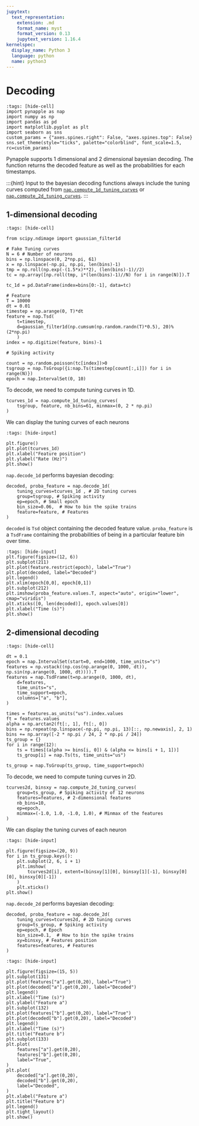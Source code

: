 ```yaml
---
jupytext:
  text_representation:
    extension: .md
    format_name: myst
    format_version: 0.13
    jupytext_version: 1.16.4
kernelspec:
  display_name: Python 3
  language: python
  name: python3
---
```


# Decoding

```{code-cell} ipython3
:tags: [hide-cell]
import pynapple as nap
import numpy as np
import pandas as pd
import matplotlib.pyplot as plt
import seaborn as sns
custom_params = {"axes.spines.right": False, "axes.spines.top": False}
sns.set_theme(style="ticks", palette="colorblind", font_scale=1.5, rc=custom_params)
```
Pynapple supports 1 dimensional and 2 dimensional bayesian decoding. The function returns the decoded feature as well as the probabilities for each timestamps. 


:::{hint}
Input to the bayesian decoding functions always include the tuning curves computed from [`nap.compute_1d_tuning_curves`](pynapple.process.tuning_curves.compute_1d_tuning_curves) or [`nap.compute_2d_tuning_curves`](pynapple.process.tuning_curves.compute_2d_tuning_curves).
:::

## 1-dimensional decoding

```{code-cell} ipython3
:tags: [hide-cell]

from scipy.ndimage import gaussian_filter1d

# Fake Tuning curves
N = 6 # Number of neurons
bins = np.linspace(0, 2*np.pi, 61)
x = np.linspace(-np.pi, np.pi, len(bins)-1)
tmp = np.roll(np.exp(-(1.5*x)**2), (len(bins)-1)//2)
tc = np.array([np.roll(tmp, i*(len(bins)-1)//N) for i in range(N)]).T

tc_1d = pd.DataFrame(index=bins[0:-1], data=tc)

# Feature
T = 10000
dt = 0.01
timestep = np.arange(0, T)*dt
feature = nap.Tsd(
    t=timestep,
    d=gaussian_filter1d(np.cumsum(np.random.randn(T)*0.5), 20)%(2*np.pi)
    )
index = np.digitize(feature, bins)-1

# Spiking activity

count = np.random.poisson(tc[index])>0
tsgroup = nap.TsGroup({i:nap.Ts(timestep[count[:,i]]) for i in range(N)})
epoch = nap.IntervalSet(0, 10)
```

To decode, we need to compute tuning curves in 1D.

```{code-cell} ipython3
tcurves_1d = nap.compute_1d_tuning_curves(
    tsgroup, feature, nb_bins=61, minmax=(0, 2 * np.pi)
)
```

We can display the tuning curves of each neurons

```{code-cell} 
:tags: [hide-input]

plt.figure()
plt.plot(tcurves_1d)
plt.xlabel("Feature position")
plt.ylabel("Rate (Hz)")
plt.show()
```

`nap.decode_1d` performs bayesian decoding:


```{code-cell} ipython3
decoded, proba_feature = nap.decode_1d(
    tuning_curves=tcurves_1d , # 2D tuning curves
    group=tsgroup, # Spiking activity
    ep=epoch, # Small epoch
    bin_size=0.06,  # How to bin the spike trains
    feature=feature, # Features
)
```

`decoded` is `Tsd` object containing the decoded feature value. `proba_feature` is a `TsdFrame` containing the probabilities of being in a particular feature bin over time.

```{code-cell} ipython3
:tags: [hide-input]
plt.figure(figsize=(12, 6))
plt.subplot(211)
plt.plot(feature.restrict(epoch), label="True")
plt.plot(decoded, label="Decoded")
plt.legend()
plt.xlim(epoch[0,0], epoch[0,1])
plt.subplot(212)
plt.imshow(proba_feature.values.T, aspect="auto", origin="lower", cmap="viridis")
plt.xticks([0, len(decoded)], epoch.values[0])
plt.xlabel("Time (s)")
plt.show()

```


## 2-dimensional decoding

```{code-cell} ipython3
:tags: [hide-cell]

dt = 0.1
epoch = nap.IntervalSet(start=0, end=1000, time_units="s")
features = np.vstack((np.cos(np.arange(0, 1000, dt)), np.sin(np.arange(0, 1000, dt)))).T
features = nap.TsdFrame(t=np.arange(0, 1000, dt),
    d=features,
    time_units="s",
    time_support=epoch,
    columns=["a", "b"],
)

times = features.as_units("us").index.values
ft = features.values
alpha = np.arctan2(ft[:, 1], ft[:, 0])
bins = np.repeat(np.linspace(-np.pi, np.pi, 13)[::, np.newaxis], 2, 1)
bins += np.array([-2 * np.pi / 24, 2 * np.pi / 24])
ts_group = {}
for i in range(12):
    ts = times[(alpha >= bins[i, 0]) & (alpha <= bins[i + 1, 1])]
    ts_group[i] = nap.Ts(ts, time_units="us")

ts_group = nap.TsGroup(ts_group, time_support=epoch)

```

To decode, we need to compute tuning curves in 2D.


```{code-cell} ipython3
tcurves2d, binsxy = nap.compute_2d_tuning_curves(
    group=ts_group, # Spiking activity of 12 neurons
    features=features, # 2-dimensional features
    nb_bins=10,
    ep=epoch,
    minmax=(-1.0, 1.0, -1.0, 1.0), # Minmax of the features
)
```

We can display the tuning curves of each neuron

```{code-cell} 
:tags: [hide-input]

plt.figure(figsize=(20, 9))
for i in ts_group.keys():
    plt.subplot(2, 6, i + 1)
    plt.imshow(
        tcurves2d[i], extent=(binsxy[1][0], binsxy[1][-1], binsxy[0][0], binsxy[0][-1])
    )
    plt.xticks()
plt.show()
```

`nap.decode_2d` performs bayesian decoding:


```{code-cell} ipython3
decoded, proba_feature = nap.decode_2d(
    tuning_curves=tcurves2d, # 2D tuning curves
    group=ts_group, # Spiking activity
    ep=epoch, # Epoch
    bin_size=0.1,  # How to bin the spike trains
    xy=binsxy, # Features position
    features=features, # Features
)
```

```{code-cell} ipython3
:tags: [hide-input]

plt.figure(figsize=(15, 5))
plt.subplot(131)
plt.plot(features["a"].get(0,20), label="True")
plt.plot(decoded["a"].get(0,20), label="Decoded")
plt.legend()
plt.xlabel("Time (s)")
plt.ylabel("Feature a")
plt.subplot(132)
plt.plot(features["b"].get(0,20), label="True")
plt.plot(decoded["b"].get(0,20), label="Decoded")
plt.legend()
plt.xlabel("Time (s)")
plt.title("Feature b")
plt.subplot(133)
plt.plot(
    features["a"].get(0,20),
    features["b"].get(0,20),
    label="True",
)
plt.plot(
    decoded["a"].get(0,20),
    decoded["b"].get(0,20),
    label="Decoded",
)
plt.xlabel("Feature a")
plt.title("Feature b")
plt.legend()
plt.tight_layout()
plt.show()
```